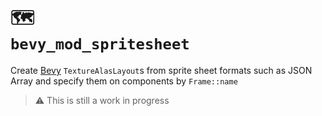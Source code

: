 <h1>🗺️<br><code>bevy_mod_spritesheet</code></h1>

Create [Bevy](https://github.com/bevyengine/bevy) `TextureAlasLayout`s from sprite sheet formats such as JSON Array and specify them on components by `Frame::name`

> ⚠️ This is still a work in progress
